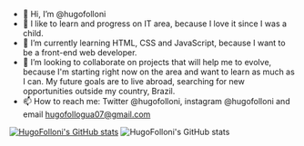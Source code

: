 - 👋 Hi, I’m @hugofolloni
- 👀 I like to learn and progress on IT area, because I love it since I was a child.
- 🌱 I’m currently learning HTML, CSS and JavaScript, because I want to be a front-end web developer.
- 💞️ I’m looking to collaborate on projects that will help me to evolve, because I'm starting right now on the area and want to learn as much as I can. My future goals are to live abroad, searching for new opportunities outside my country, Brazil.
- 📫 How to reach me: Twitter @hugofolloni, instagram @hugofolloni and email hugofollogua07@gmail.com

[![HugoFolloni's GitHub stats](https://github-readme-stats.vercel.app/api?username=hugofolloni)](https://github.com/hugofolloni/github-readme-stats)
![HugoFolloni's GitHub stats](https://github-readme-stats.vercel.app/api?username=hugofolloni&show_icons=true&theme=dracula)

<!---
hugofolloni/hugofolloni is a ✨ special ✨ repository because its `README.md` (this file) appears on your GitHub profile.
You can click the Preview link to take a look at your changes.
--->

